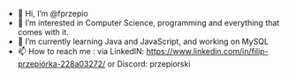 - 👋 Hi, I’m @fprzepio
- 👀 I’m interested in Computer Science, programming and everything that comes with it.
- 🌱 I’m currently learning Java and JavaScript, and working on MySQL
- 📫 How to reach me : 
  via LinkedIN: https://www.linkedin.com/in/filip-przepiórka-228a03272/
  or Discord: przepiorski

<!---
fprzepio/fprzepio is a ✨ special ✨ repository because its `README.md` (this file) appears on your GitHub profile.
You can click the Preview link to take a look at your changes.
--->
